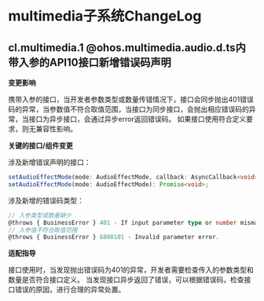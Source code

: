 # multimedia子系统ChangeLog

## cl.multimedia.1 @ohos.multimedia.audio.d.ts内带入参的API10接口新增错误码声明

**变更影响**

携带入参的接口，当开发者参数类型或数量传错情况下，接口会同步抛出401错误码的异常，当参数值不符合取值范围，当接口为同步接口，会抛出相应错误码的异常，当接口为异步接口，会通过异步error返回错误码。
如果接口使用符合定义要求，则无兼容性影响。

**关键的接口/组件变更**

涉及新增错误声明的接口：

 ```ts
setAudioEffectMode(mode: AudioEffectMode, callback: AsyncCallback<void>): void;
setAudioEffectMode(mode: AudioEffectMode): Promise<void>;
 ```

涉及新增的错误码类型：

 ```ts
// 入参类型或数量缺少
@throws { BusinessError } 401 - If input parameter type or number mismatch.
// 入参值不符合取值范围
@throws { BusinessError } 6800101 - Invalid parameter error.
 ```

**适配指导**

接口使用时，当发现抛出错误码为401的异常，开发者需要检查传入的参数类型和数量是否符合接口定义。
当发现接口异步返回了错误，可以根据错误码，检查接口错误的原因，进行合理的异常处置。

